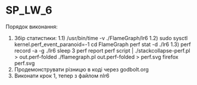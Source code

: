 # SP_LW_6

Порядок виконання:
1) Збір статистики:
  1.1) /usr/bin/time -v ./FlameGraph/lr6
  1.2) sudo sysctl kernel.perf_event_paranoid=-1
       cd FlameGraph
       perf stat -d ./lr6
  1.3) perf record -a -g ./lr6 sleep 3
       perf report
       perf script | ./stackcollapse-perf.pl > out.perf-folded
       ./flamegraph.pl out.perf-folded > perf.svg
       firefox perf.svg
2) Продемонструвати різницю в коді через godbolt.org
3) Виконати крок 1, тепер з файлом nlr6

